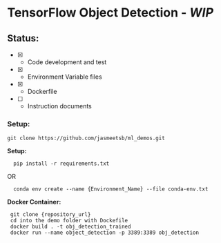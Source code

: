 # TensorFlow Object Detection - *WIP*

## Status:
- [x] - Code development and test
-  [x] - Environment Variable files 
-  [x] - Dockerfile
-  [ ] - Instruction documents


### Setup:

```
git clone https://github.com/jasmeetsb/ml_demos.git
```

**Setup:**
```
  pip install -r requirements.txt
```

  OR

```
  conda env create --name {Environment_Name} --file conda-env.txt 
```

**Docker Container:**

```
 git clone {repository_url}
 cd into the demo folder with Dockefile
 docker build . -t obj_detection_trained
 docker run --name object_detection -p 3389:3389 obj_detection
```
